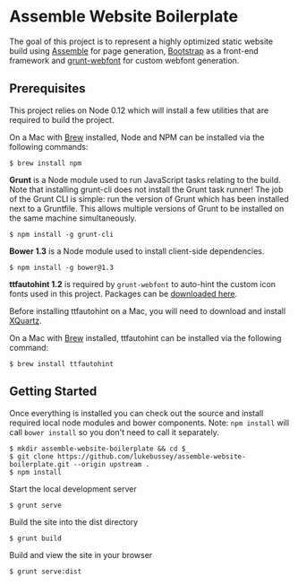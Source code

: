# Assemble Website Boilerplate

The goal of this project is to represent a highly optimized static website build using [Assemble](http://assemble.io) for page generation, [Bootstrap](https://getbootstrap/) as a front-end framework and [grunt-webfont](https://github.com/sapegin/grunt-webfont) for custom webfont generation.

## Prerequisites

This project relies on Node 0.12 which will install a few utilities that are required to build the project.

On a Mac with [Brew](http://brew.sh) installed, Node and NPM can be installed via the following commands:

    $ brew install npm

**Grunt** is a Node module used to run JavaScript tasks relating to the build. Note that installing grunt-cli does not install the Grunt task runner! The job of the Grunt CLI is simple: run the version of Grunt which has been installed next to a Gruntfile. This allows multiple versions of Grunt to be installed on the same machine simultaneously.

    $ npm install -g grunt-cli

**Bower 1.3** is a Node module used to install client-side dependencies.

    $ npm install -g bower@1.3

**ttfautohint 1.2** is required by `grunt-webfont` to auto-hint the custom icon fonts used in this project. Packages can be [downloaded here](http://www.freetype.org/ttfautohint/#download).

Before installing ttfautohint on a Mac, you will need to download and install [XQuartz](http://xquartz.macosforge.org/landing/).

On a Mac with [Brew](http://brew.sh) installed, ttfautohint can be installed via the following command:

    $ brew install ttfautohint

## Getting Started

Once everything is installed you can check out the source and install required local node modules and bower components. Note: `npm install` will call `bower install` so you don't need to call it separately.

    $ mkdir assemble-website-boilerplate && cd $_
    $ git clone https://github.com/lukebussey/assemble-website-boilerplate.git --origin upstream .
    $ npm install

Start the local development server

    $ grunt serve

Build the site into the dist directory

    $ grunt build

Build and view the site in your browser

    $ grunt serve:dist
